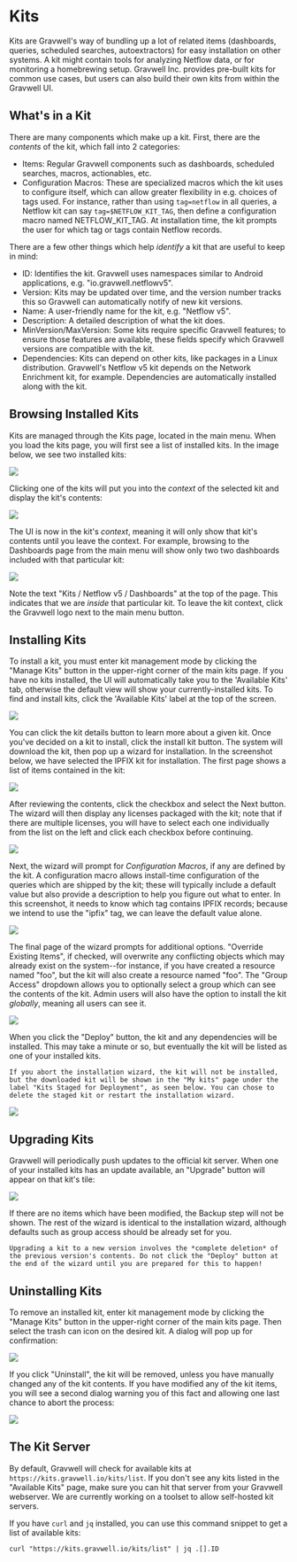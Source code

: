 # Kits

Kits are Gravwell's way of bundling up a lot of related items (dashboards, queries, scheduled searches, autoextractors) for easy installation on other systems. A kit might contain tools for analyzing Netflow data, or for monitoring a homebrewing setup. Gravwell Inc. provides pre-built kits for common use cases, but users can also build their own kits from within the Gravwell UI.

## What's in a Kit

There are many components which make up a kit. First, there are the *contents* of the kit, which fall into 2 categories:

* Items: Regular Gravwell components such as dashboards, scheduled searches, macros, actionables, etc.
* Configuration Macros: These are specialized macros which the kit uses to configure itself, which can allow greater flexibility in e.g. choices of tags used. For instance, rather than using `tag=netflow` in all queries, a Netflow kit can say `tag=$NETFLOW_KIT_TAG`, then define a configuration macro named NETFLOW_KIT_TAG. At installation time, the kit prompts the user for which tag or tags contain Netflow records.

There are a few other things which help *identify* a kit that are useful to keep in mind:

* ID: Identifies the kit. Gravwell uses namespaces similar to Android applications, e.g. "io.gravwell.netflowv5".
* Version: Kits may be updated over time, and the version number tracks this so Gravwell can automatically notify of new kit versions.
* Name: A user-friendly name for the kit, e.g. "Netflow v5".
* Description: A detailed description of what the kit does.
* MinVersion/MaxVersion: Some kits require specific Gravwell features; to ensure those features are available, these fields specify which Gravwell versions are compatible with the kit.
* Dependencies: Kits can depend on other kits, like packages in a Linux distribution. Gravwell's Netflow v5 kit depends on the Network Enrichment kit, for example. Dependencies are automatically installed along with the kit.

## Browsing Installed Kits

Kits are managed through the Kits page, located in the main menu. When you load the kits page, you will first see a list of installed kits. In the image below, we see two installed kits:

![](listkits.png)

Clicking one of the kits will put you into the *context* of the selected kit and display the kit's contents:

![](showkit.png)

The UI is now in the kit's *context*, meaning it will only show that kit's contents until you leave the context. For example, browsing to the Dashboards page from the main menu will show only two two dashboards included with that particular kit:

![](kitcontext.png)

Note the text "Kits / Netflow v5 / Dashboards" at the top of the page. This indicates that we are *inside* that particular kit. To leave the kit context, click the Gravwell logo next to the main menu button.

## Installing Kits

To install a kit, you must enter kit management mode by clicking the "Manage Kits" button in the upper-right corner of the main kits page. If you have no kits installed, the UI will automatically take you to the 'Available Kits' tab, otherwise the default view will show your currently-installed kits. To find and install kits, click the 'Available Kits' label at the top of the screen.

![](availablekits.png)

You can click the kit details button to learn more about a given kit. Once you've decided on a kit to install, click the install kit button. The system will download the kit, then pop up a wizard for installation. In the screenshot below, we have selected the IPFIX kit for installation. The first page shows a list of items contained in the kit:

![](wizard1.png)

After reviewing the contents, click the checkbox and select the Next button. The wizard will then display any licenses packaged with the kit; note that if there are multiple licenses, you will have to select each one individually from the list on the left and click each checkbox before continuing.

![](wizard2.png)

Next, the wizard will prompt for *Configuration Macros*, if any are defined by the kit. A configuration macro allows install-time configuration of the queries which are shipped by the kit; these will typically include a default value but also provide a description to help you figure out what to enter. In this screenshot, it needs to know which tag contains IPFIX records; because we intend to use the "ipfix" tag, we can leave the default value alone.

![](wizard3.png)

The final page of the wizard prompts for additional options. "Override Existing Items", if checked, will overwrite any conflicting objects which may already exist on the system--for instance, if you have created a resource named "foo", but the kit will also create a resource named "foo". The "Group Access" dropdown allows you to optionally select a group which can see the contents of the kit. Admin users will also have the option to install the kit *globally*, meaning all users can see it.

![](wizard4.png)

When you click the "Deploy" button, the kit and any dependencies will be installed. This may take a minute or so, but eventually the kit will be listed as one of your installed kits.

```{note}
If you abort the installation wizard, the kit will not be installed, but the downloaded kit will be shown in the "My kits" page under the label "Kits Staged for Deployment", as seen below. You can chose to delete the staged kit or restart the installation wizard.
```

![](staged.png)

## Upgrading Kits

Gravwell will periodically push updates to the official kit server. When one of your installed kits has an update available, an "Upgrade" button will appear on that kit's tile:

![](upgradekit.png)

If there are no items which have been modified, the Backup step will not be shown. The rest of the wizard is identical to the installation wizard, although defaults such as group access should be already set for you.

```{attention}
Upgrading a kit to a new version involves the *complete deletion* of the previous version's contents. Do not click the "Deploy" button at the end of the wizard until you are prepared for this to happen!
```

## Uninstalling Kits

To remove an installed kit, enter kit management mode by clicking the "Manage Kits" button in the upper-right corner of the main kits page. Then select the trash can icon on the desired kit. A dialog will pop up for confirmation:

![](uninstall-confirm.png)

If you click "Uninstall", the kit will be removed, unless you have manually changed any of the kit contents. If you have modified any of the kit items, you will see a second dialog warning you of this fact and allowing one last chance to abort the process:

![](uninstall-warn.png)

## The Kit Server

By default, Gravwell will check for available kits at `https://kits.gravwell.io/kits/list`. If you don't see any kits listed in the "Available Kits" page, make sure you can hit that server from your Gravwell webserver. We are currently working on a toolset to allow self-hosted kit servers.

If you have `curl` and `jq` installed, you can use this command snippet to get a list of available kits:
```
curl "https://kits.gravwell.io/kits/list" | jq .[].ID
```
